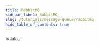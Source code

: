 ```yaml
---
title: RabbitMQ 
sidebar_label: RabbitMQ
slug: /tutorials/message-queue/rabbitmq
hide_table_of_contents: true
---
```

balala...